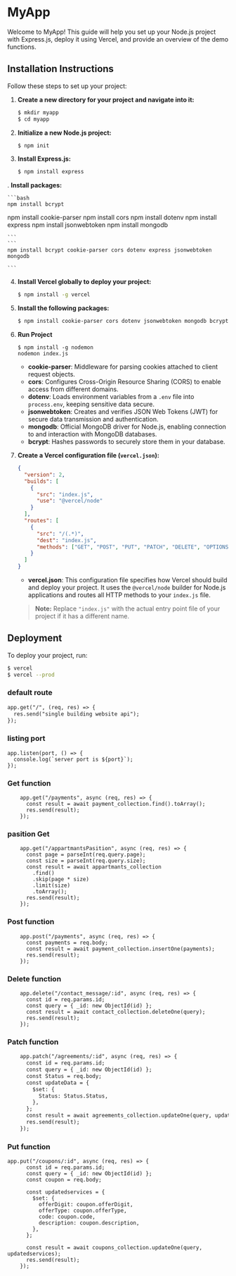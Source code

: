 # MyApp

Welcome to MyApp! This guide will help you set up your Node.js project with Express.js, deploy it using Vercel, and provide an overview of the demo functions.

## Installation Instructions

Follow these steps to set up your project:

1. **Create a new directory for your project and navigate into it:**

    ```bash
    $ mkdir myapp
    $ cd myapp
    ```

2. **Initialize a new Node.js project:**

    ```bash
    $ npm init
    ```

3. **Install Express.js:**

    ```bash
    $ npm install express
    ```
    
. **Install packages:**

    ```bash
    npm install bcrypt
npm install cookie-parser
npm install cors
npm install dotenv
npm install express
npm install jsonwebtoken
npm install mongodb

    ```
    ```
    npm install bcrypt cookie-parser cors dotenv express jsonwebtoken mongodb

    ```

4. **Install Vercel globally to deploy your project:**

    ```bash
    $ npm install -g vercel
    ```

5. **Install the following packages:**

    ```bash
    $ npm install cookie-parser cors dotenv jsonwebtoken mongodb bcrypt
    ```
 6. **Run Project**
    ```
    $ npm install -g nodemon
    nodemon index.js
    ```

    - **cookie-parser**: Middleware for parsing cookies attached to client request objects.
    - **cors**: Configures Cross-Origin Resource Sharing (CORS) to enable access from different domains.
    - **dotenv**: Loads environment variables from a `.env` file into `process.env`, keeping sensitive data secure.
    - **jsonwebtoken**: Creates and verifies JSON Web Tokens (JWT) for secure data transmission and authentication.
    - **mongodb**: Official MongoDB driver for Node.js, enabling connection to and interaction with MongoDB databases.
    - **bcrypt**: Hashes passwords to securely store them in your database.

6. **Create a Vercel configuration file (`vercel.json`):**

    ```json
    {
      "version": 2,
      "builds": [
        {
          "src": "index.js",
          "use": "@vercel/node"
        }
      ],
      "routes": [
        {
          "src": "/(.*)",
          "dest": "index.js",
          "methods": ["GET", "POST", "PUT", "PATCH", "DELETE", "OPTIONS"]
        }
      ]
    }
    ```

    - **vercel.json**: This configuration file specifies how Vercel should build and deploy your project. It uses the `@vercel/node` builder for Node.js applications and routes all HTTP methods to your `index.js` file.

    > **Note:** Replace `"index.js"` with the actual entry point file of your project if it has a different name.

## Deployment

To deploy your project, run:

```bash
$ vercel
$ vercel --prod
```

### default route
``` default route
app.get("/", (req, res) => {
  res.send("single building website api");
});
```
### listing port
``` listing port
app.listen(port, () => {
  console.log(`server port is ${port}`);
});
```

### Get function
``` Get function
    app.get("/payments", async (req, res) => {
      const result = await payment_collection.find().toArray();
      res.send(result);
    });
```
### pasition Get
``` pasition get
    app.get("/appartmantsPasition", async (req, res) => {
      const page = parseInt(req.query.page);
      const size = parseInt(req.query.size);
      const result = await appartmants_collection
        .find()
        .skip(page * size)
        .limit(size)
        .toArray();
      res.send(result);
    });
```
### Post function
``` Post function
    app.post("/payments", async (req, res) => {
      const payments = req.body;
      const result = await payment_collection.insertOne(payments);
      res.send(result);
    });
```
### Delete function
``` delete function
    app.delete("/contact_message/:id", async (req, res) => {
      const id = req.params.id;
      const query = { _id: new ObjectId(id) };
      const result = await contact_collection.deleteOne(query);
      res.send(result);
    });
```
### Patch function 
``` patch function
    app.patch("/agreements/:id", async (req, res) => {
      const id = req.params.id;
      const query = { _id: new ObjectId(id) };
      const Status = req.body;
      const updateData = {
        $set: {
          Status: Status.Status,
        },
      };
      const result = await agreements_collection.updateOne(query, updateData);
      res.send(result);
    });
```
### Put function
``` put function
app.put("/coupons/:id", async (req, res) => {
      const id = req.params.id;
      const query = { _id: new ObjectId(id) };
      const coupon = req.body;

      const updatedservices = {
        $set: {
          offerDigit: coupon.offerDigit,
          offerType: coupon.offerType,
          code: coupon.code,
          description: coupon.description,
        },
      };

      const result = await coupons_collection.updateOne(query, updatedservices);
      res.send(result);
    });

```










